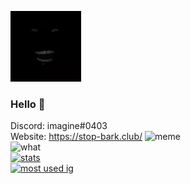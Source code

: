 ![banner](https://raw.githubusercontent.com/OAuthorization/OAuthorization/master/yeah%20main%20be%20like.png?raw=true)
### Hello 👋
Discord: imagine#0403 <br>
Website: https://stop-bark.club/
![meme](https://komarev.com/ghpvc/?username=stop_bark&style=flat-square&color=blueviolet) <br>
![what](https://github-readme-stats.vercel.app/api/wakatime?username=OAuthorization&theme=highcontrast) <br>
[![stats](https://github-readme-stats.vercel.app/api?username=OAuthorization&show_icons=true&theme=highcontrast)](https://github.com/anuraghazra/github-readme-stats) <br>
[![most used ig](https://github-readme-stats.vercel.app/api/top-langs/?username=OAuthorization&layout=compact&theme=highcontrast&show_icons=true)](https://www.youtube.com/watch?v=dQw4w9WgXcQ)
<br>
